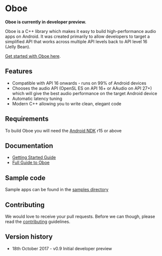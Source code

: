 # Oboe
**Oboe is currently in developer preview.**

Oboe is a C++ library which makes it easy to build high-performance audio apps on Android. It was created primarily to allow developers to target a simplified API that works across multiple API levels back to API level 16 (Jelly Bean).

[Get started with Oboe here](GettingStarted.md).

## Features
- Compatible with API 16 onwards - runs on 99% of Android devices
- Chooses the audio API (OpenSL ES on API 16+ or AAudio on API 27+) which will give the best audio performance on the target Android device
- Automatic latency tuning
- Modern C++ allowing you to write clean, elegant code

## Requirements
To build Oboe you will need the [Android NDK](https://developer.android.com/ndk/index.html) r15 or above

## Documentation
- [Getting Started Guide](GettingStarted.md)
- [Full Guide to Oboe](FullGuide.md)

## Sample code
Sample apps can be found in the [samples directory](tree/master/samples)

## Contributing
We would love to receive your pull requests. Before we can though, please read the [contributing](CONTRIBUTING.md) guidelines.

## Version history

- 18th October 2017 - v0.9 Initial developer preview
